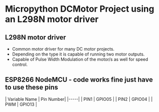 # Micropython DCMotor Project using an L298N motor driver

## L298N motor driver

- Common motor driver for many DC motor projects.
- Depending on the type it is capable of running two motor outputs.
- Capable of Pulse Width Modulation of the motor/s as well for speed control.
  
## ESP8266 NodeMCU - code works fine just have to use these pins

| Variable Name | Pin Number|
|-----|
| PIN1 | GPIO05 |
| PIN2 | GPIO04 |
| PWM  | GPIO13 |
